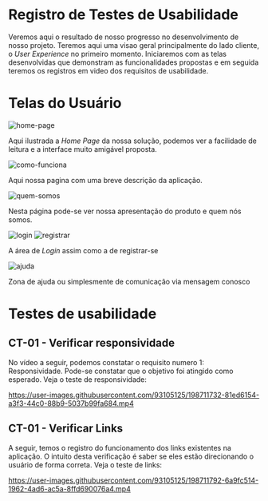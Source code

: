 # Registro de Testes de Usabilidade

Veremos aqui o resultado de nosso progresso no desenvolvimento de nosso projeto.
Teremos aqui uma visao geral principalmente do lado cliente, o _*User Experience*_ no primeiro momento.
Iniciaremos com as telas desenvolvidas que demonstram as funcionalidades propostas e em seguida teremos os registros em video dos requisitos de usabilidade.

# Telas do Usuário

![home-page](https://user-images.githubusercontent.com/93105125/198178478-abf2987d-f459-498a-aa3f-f68ec8cf50c5.jpg)

Aqui ilustrada a _*Home Page*_ da nossa solução, podemos ver a facilidade de leitura e a interface muito amigável proposta.
<br>

![como-funciona](https://user-images.githubusercontent.com/93105125/198700312-4a666b65-f205-4f86-b326-077ac3bd226d.jpg)

Aqui nossa pagina com uma breve descrição da aplicação.
<br>

![quem-somos](https://user-images.githubusercontent.com/93105125/198700743-424fc529-ce97-4da3-b9a8-c714f046eaae.jpg)

Nesta página pode-se ver nossa apresentação do produto e quem nós somos.
<br>

![login](https://user-images.githubusercontent.com/93105125/198700915-6d7ca7c5-fbeb-4fb1-ae2f-90d1154cb6e7.jpg)
![registrar](https://user-images.githubusercontent.com/93105125/198701074-258b66ff-423b-44c4-9377-259088de69d8.jpg)
 
 A área de _*Login*_ assim como a de registrar-se
 <br>
 
 ![ajuda](https://user-images.githubusercontent.com/93105125/198701182-4c02f569-1709-421b-bd19-6f427e8361f7.jpg)
 
 Zona de ajuda ou simplesmente de comunicação via mensagem conosco
 <br>
 
 # Testes de usabilidade
 
 ## CT-01 - Verificar responsividade
 
 No vídeo a seguir, podemos constatar o requisito numero 1: Responsividade.
 Pode-se constatar que o objetivo foi atingido como esperado. Veja o teste de responsividade:
  

https://user-images.githubusercontent.com/93105125/198711732-81ed6154-a3f3-44c0-88b9-5037b99fa684.mp4


 
  ## CT-01 - Verificar Links
  
  A seguir, temos o registro do funcionamento dos links existentes na aplicação. O intuito desta verificação é saber se eles estão direcionando o usuário de forma correta. Veja o teste de links:
  

https://user-images.githubusercontent.com/93105125/198711792-6a9fc514-1962-4ad6-ac5a-8ffd690076a4.mp4

